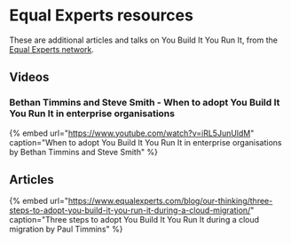 # Equal Experts resources

These are additional articles and talks on You Build It You Run It, from the [Equal Experts network](https://www.equalexperts.com/our-people/our-network/).

## Videos

### Bethan Timmins and Steve Smith - When to adopt You Build It You Run It in enterprise organisations

{% embed url="https://www.youtube.com/watch?v=iRL5JunUldM" caption="When to adopt You Build It You Run It in enterprise organisations by Bethan Timmins and Steve Smith" %}

## Articles

{% embed url="https://www.equalexperts.com/blog/our-thinking/three-steps-to-adopt-you-build-it-you-run-it-during-a-cloud-migration/" caption="Three steps to adopt You Build It You Run It during a cloud migration by Paul Timmins" %}
